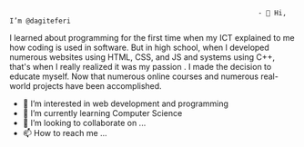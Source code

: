                                                                  - 👋 Hi, I’m @dagiteferi


I learned about programming for the first time when my ICT explained to me how coding is used in software. But in high school, when I developed numerous websites using HTML, CSS, and JS and systems using C++, that's when I really realized it was my passion . I made the decision to educate myself. Now that numerous online courses and numerous real-world projects have been accomplished.

- 👀 I’m interested in web development and programming 
- 🌱 I’m currently learning Computer Science 
- 💞️ I’m looking to collaborate on ...
- 📫 How to reach me ...

<!---
dagiteferi/dagiteferi is a ✨ special ✨ repository because its `README.md` (this file) appears on your GitHub profile.
You can click the Preview link to take a look at your changes.
--->
